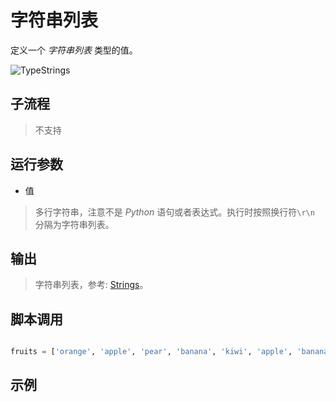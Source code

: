 # 字符串列表 
定义一个 *字符串列表* 类型的值。

![TypeStrings](./images/21.png ':size=90%')

## 子流程
> 不支持


## 运行参数

* 值
> 多行字符串，注意不是 *Python* 语句或者表达式。执行时按照换行符`\r\n` 分隔为字符串列表。


## 输出

> 字符串列表，参考: [Strings](./types/String.md)。    


## 脚本调用

```python

fruits = ['orange', 'apple', 'pear', 'banana', 'kiwi', 'apple', 'banana']

```

## 示例



